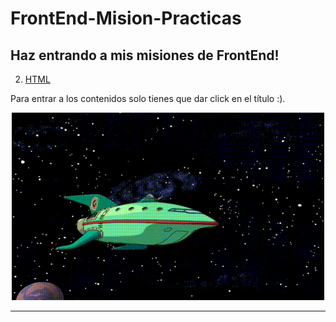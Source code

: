 # FrontEnd-Mision-Practicas
## **Haz entrando a mis misiones de FrontEnd!**


2. [HTML](https://github.com/Jeremy-22/FrontEnd-Mision/tree/main/Practica-02%20-%20HTML)


Para entrar a los contenidos solo tienes que dar click en el título :).

<p align="center">
  <img src="Imagenes/161565.gif" width="500" height="300" />
</p>

---
